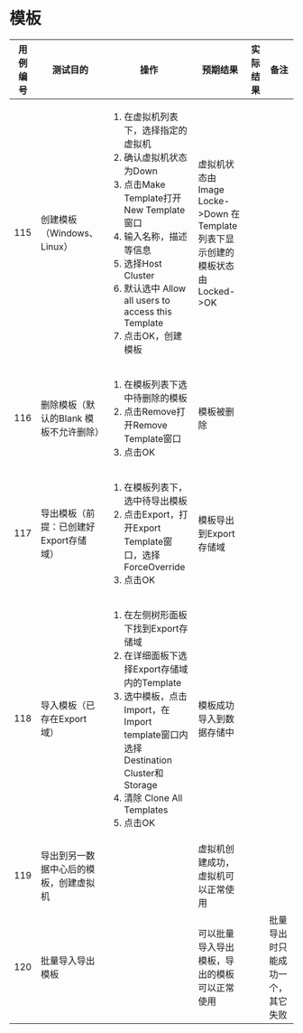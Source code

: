 # 模板

|用例编号|测试目的|操作|预期结果|实际结果|备注|
|--------|--------|----|--------|--------|----|
|115     |创建模板（Windows、Linux）|<ol><li>在虚拟机列表下，选择指定的虚拟机</li><li>确认虚拟机状态为Down</li><li>点击Make Template打开New Template窗口</li><li>输入名称，描述等信息</li><li>选择Host Cluster</li><li>默认选中 Allow all users to access this Template</li><li>点击OK，创建模板</li></ol>|虚拟机状态由Image Locke-\>Down 在Template列表下显示创建的模板状态由Locked-\>OK|||
|116     |删除模板（默认的Blank 模板不允许删除）|<ol><li>在模板列表下选中待删除的模板</li><li>点击Remove打开Remove Template窗口</li><li>点击OK</li></ol>|模板被删除|||
|117     |导出模板（前提：已创建好Export存储域）|<ol><li>在模板列表下，选中待导出模板</li><li>点击Export，打开Export Template窗口，选择 ForceOverride</li><li>点击OK</li></ol>|模板导出到Export存储域|||
|118     |导入模板（已存在Export域）|<ol><li>在左侧树形面板下找到Export存储域</li><li>在详细面板下选择Export存储域内的Template</li><li>选中模板，点击Import，在Import template窗口内选择Destination Cluster和Storage</li><li>清除 Clone All Templates</li><li>点击OK</li></ol>|模板成功导入到数据存储中|||
|119     |导出到另一数据中心后的模板，创建虚拟机||虚拟机创建成功，虚拟机可以正常使用|||
|120     |批量导入导出模板||可以批量导入导出模板，导出的模板可以正常使用||批量导出时只能成功一个，其它失败|

